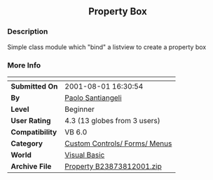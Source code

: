 ﻿<div align="center">

## Property Box


</div>

### Description

Simple class module which "bind" a listview to create a property box
 
### More Info
 


<span>             |<span>
---                |---
**Submitted On**   |2001-08-01 16:30:54
**By**             |[Paolo Santiangeli](https://github.com/Planet-Source-Code/PSCIndex/blob/master/ByAuthor/paolo-santiangeli.md)
**Level**          |Beginner
**User Rating**    |4.3 (13 globes from 3 users)
**Compatibility**  |VB 6\.0
**Category**       |[Custom Controls/ Forms/  Menus](https://github.com/Planet-Source-Code/PSCIndex/blob/master/ByCategory/custom-controls-forms-menus__1-4.md)
**World**          |[Visual Basic](https://github.com/Planet-Source-Code/PSCIndex/blob/master/ByWorld/visual-basic.md)
**Archive File**   |[Property B23873812001\.zip](https://github.com/Planet-Source-Code/paolo-santiangeli-property-box__1-25727/archive/master.zip)








